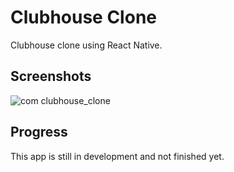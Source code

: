 # Clubhouse Clone
Clubhouse clone using React Native.

## Screenshots
![com clubhouse_clone](https://user-images.githubusercontent.com/17674038/138095963-589e1610-8de5-4bc2-b502-753959d933d3.jpg)

## Progress
This app is still in development and not finished yet.
